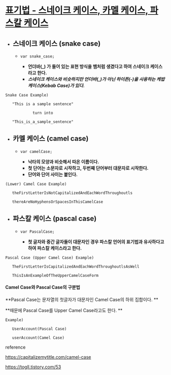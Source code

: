 # **<u>표기법 - 스네이크 케이스, 카멜 케이스, 파스칼 케이스</u>**



* ## **스네이크 케이스 (snake case)**

  * ```
    var snake_case;
    ```

    * **언더바(_) 가 들어 있는 표현 방식을 뱀처럼 생겼다고 하여 스네이크 케이스라고 한다.**
    * ***스네이크 케이스와 비슷하지만 언더바(_)가 아닌 하이픈(-)을 사용하는 케밥 케이스(Kebab Case)가 있다.***



```
Snake Case Example)

​	"This is a sample sentence" 

			turn into

​	"This_is_a_sample_sentence"
```



* ## **카멜 케이스 (camel case)**

  * ```
    var camelCase;
    ```

    * **낙타의 모양과 비슷해서 따온 이름이다.**
    * **첫 단어는 소문자로 시작하고, 두번째 단어부터 대문자로 시작한다.**
    * **단어와 단어 사이는 붙인다.**



```
(Lower) Camel Case Example)

​	theFirstLetterIsNotCapitalizedAndEachWordThroughoutls

​	thereAreNoHyphensOrSpacesInThisCamelCase
```



* ## **파스칼 케이스 (pascal case)**

  * ```
    var PascalCase;
    ```

    * **첫 글자와 중간 글자들이 대문자인 경우 파스칼 언어의 표기법과 유사하다고 하여 파스칼 케이스라고 한다.**



```
Pascal Case (Upper Camel Case) Example)

​	TheFirstLetterIsCapitalizedAndEachWordThroughoutlsAsWell

​	ThisIsAnExampleOfTheUpperCamelCaseForm
```





#### Camel Case와 Pascal Case의 구분법

**Pascal Case는 문자열의 첫글자가 대문자인 Camel Case의 하위 집합이다. **

**때문에 Pascal Case를 Upper Camel Case라고도 한다. **

```
Example)

​	UserAccount(Pascal Case)

​	userAccount(Camel Case)
```





reference

https://capitalizemytitle.com/camel-case

https://togll.tistory.com/53
